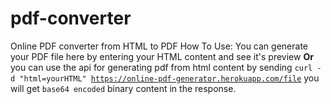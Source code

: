 # pdf-converter
Online PDF converter from HTML to PDF
How To Use:
You can generate your PDF file here by entering your HTML content and see it's preview
<strong>Or</strong> you can use the api for generating pdf from html content by sending
 <code>curl -d "html=yourHTML" https://online-pdf-generator.herokuapp.com/file</code> you will get <code>base64 encoded</code> binary content in the response.
